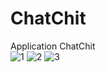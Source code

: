 # ChatChit
Application ChatChit</br>
![1](https://github.com/dominhquangklhd/ChatChit/assets/124875610/9a4df21a-cc0f-4d09-b15c-85e0f48a562a)
![2](https://github.com/dominhquangklhd/ChatChit/assets/124875610/4a1211f4-f554-417d-9929-1c236b6f252c)
![3](https://github.com/dominhquangklhd/ChatChit/assets/124875610/fc09f3a2-45f3-4b1c-a87e-2d213c3a9e6b)
